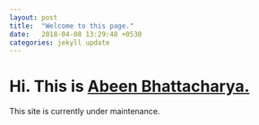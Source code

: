 ```yaml
---
layout: post
title:  "Welcome to this page."
date:   2018-04-08 13:29:48 +0530
categories: jekyll update
---
```

# Hi. This is [Abeen Bhattacharya.](https://www.facebook.com/profile.php?id=100000338522650&ref=br_rs)

This site is currently under maintenance.
